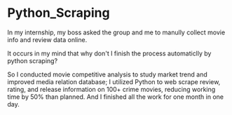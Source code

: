 # Python_Scraping
 
In my internship, my boss asked the group and me to manully collect movie info and review data online.

It occurs in my mind that why don't I finish the process automaticlly by python scraping?

So I conducted movie competitive analysis to study market trend and improved media relation database; I utilized Python to web scrape review, rating, and release information on 100+ crime movies, reducing working time by 50% than planned. And I finished all the work for one month in one day.
